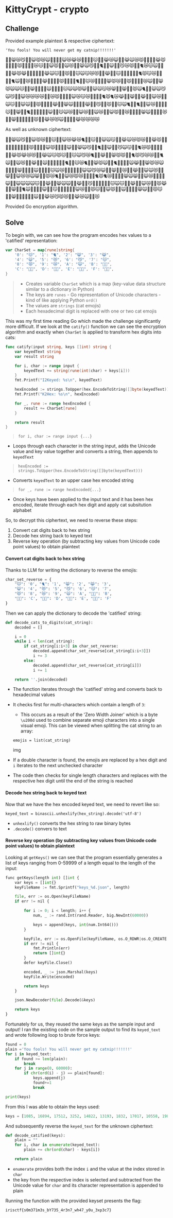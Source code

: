 # KittyCrypt - crypto 

## Challenge

Provided example plaintext & respective ciphertext:

`'You fools! You will never get my catnip!!!!!!!'`

🐱‍💻😸😿😼🐱‍👓😺😾😿🙀🐱‍💻🐱‍👓😺😿😹😿🐱‍💻🐱‍👓🐱🐱‍👤😹😿😺🐱‍👓😹🙀😿😾🐱‍🏍🐱‍👓😹😾🐱‍🚀🐱‍👤😾🐱‍💻🐱‍👓😿😽🐱‍👓😺😾🐱‍👤🙀😻🐱‍👓😸🙀😼🐱‍👤🐈🐱‍👓😺🐱‍👤😼😿😾🐱‍👓🐈😿😽🙀🐱‍🚀🐱‍👓😹😾😹🐱‍👤🐱‍👤🐱‍👓😹🙀🐱🐱‍👤😾🐱‍👓🐱🙀😽😿😻🐱‍👓😹🐱‍👤🐱🐱‍👤🐱‍👤🐱‍👓🐈😾😽😿🐱‍💻🐱‍👓🐈🙀🐱‍👓😿🐱‍👤🐱‍👓😹🐱‍👤🐱‍👤😾🐱‍🏍🐱‍👓🐈🐱‍👤🐱😿🐱‍👤🐱‍👓😸😾😿🐱‍👤😾🐱‍💻🐱‍🏍😿🙀🐱‍👓😸😾🙀🙀🐱🐱‍👓😸🐱‍👤🐱‍👓🙀🐱‍👓🐱‍👓🐱🙀🙀😾😺🐱‍👓😺🙀😽😿😸🐱‍👓😸🐱‍👤😾🙀🐈🐱‍👓😺🙀😼🙀😼🐱‍👓😺😿😿😿😿🐱‍🏍😿😾🐱‍👓🐱‍👓😺😿😽😿🐱‍🏍🐱‍👓🐈😾🐈😿😹🐱‍💻😸🐱‍👤😹🐱‍👓😺😿🐱‍👓🙀🐱🐱‍👓😺🙀🐱‍👤😾🐱‍🏍🐱‍👓😹🐱‍👤😸🙀🐱‍🏍🐱‍👓😹🐱‍👤😼🐱‍👤😾🐱‍👓🐱🙀🐈🐱‍👤🐈🐱‍👓😺😿🐱‍👤🐱‍👤😽🐱‍👓😸🐱‍👤🐈🐱‍👤🐱‍🚀🐱‍👓😺🐱‍👤😽🙀😿🐱‍👓😺😿🐱‍💻🙀😿🐱‍👓😺😾🐱‍👤😿🐱‍🚀🐱‍👓😸🙀🐱‍🏍🐱‍👤😻🐱‍👓😸🐱‍👤🐱‍💻🐱‍👤😾🐱‍👓😹😿😻🙀🐱‍🚀🐱‍👓😹😿😿😿😿

As well as unknown ciphertext:

🐱‍💻😸🙀😼🐱‍👓😺😾😿🐱‍👤🐱🐱‍👓😺😿😹😿🐈🐱‍👓🐱🐱‍👤😺🙀😽🐱‍👓😹🙀😿😾😿🐱‍👓😹😾🐱‍🚀🐱‍👤🐱‍💻🐱‍💻🐱‍👓😾🐱‍👓🐱‍👓😺😾🐱‍👤🐱‍👤😺🐱‍👓😸🙀😼🐱‍👤🐈🐱‍👓😺🐱‍👤😼🙀😽🐱‍👓🐈😿😾🐱‍👤🐱‍🏍🐱‍👓😹😾😹😿😻🐱‍👓😹🙀🐱😾🐱🐱‍👓🐱🙀😼😿🐈🐱‍👓😹🐱‍👤😸😾😾🐱‍👓🐈😾😼😿😿🐱‍👓🐈🙀🐱‍👓🙀😻🐱‍👓😹🐱‍👤🙀🐱‍👤🐱‍🚀🐱‍👓🐈🐱‍👤🐱😿🐈🐱‍👓😸😾🙀🐱‍👤🐈🐱‍💻🐱‍👤🙀😹🐱‍👓😸😾😿🙀🐱‍👓🐱‍👓😸🐱‍👤🐱‍💻🙀🐱‍💻🐱‍👓🐱🙀😿🐱‍👤🐱‍👓🐱‍👓😺🙀😼😿😺🐱‍👓😸🐱‍👤😿🐱‍👤😹🐱‍👓😺🙀😻🐱‍👤😸🐱‍👓😺😿😿🙀😸🐱‍🏍😾😿🐈🐱‍👓😺😿😾😿🐱‍👤🐱‍👓🐈😾🐈😿🐱‍💻🐱‍💻😸🙀😸🐱‍👓😺😿🐱‍👓🐱‍👤😺🐱‍👓😺🙀🙀🙀🐱🐱‍👓😹🐱‍👤😸🙀🙀🐱‍👓😹🐱‍👤😼🐱‍👤🐱‍💻🐱‍👓🐱🙀🐱🐱‍👤😹🐱‍👓😺😿🐱‍🏍😾😹🐱‍👓😸🐱‍👤🐈🙀🐱‍👓🐱‍👓😺🐱‍👤😽🐱‍👤🐱‍👤🐱‍👓😺😿🐱‍🚀😾🐱🐱‍👓😺😾🐱‍🏍🙀🐱‍👓🐱‍👓😸🙀🐱‍💻😾😽🐱‍👓😸🐱‍👤🐱‍👓🐱‍👤🙀🐱‍👓😹😿😼😾😻🐱‍👓😹😿🙀🐱‍👤😻

Provided Go encryption algorithm.

## Solve

To begin with, we can see how the program encodes hex values to a 'catified' representation:

```go
var CharSet = map[rune]string{
	'0': "🐱", '1': "🐈", '2': "😸", '3': "😹",
	'4': "😺", '5': "😻", '6': "😼", '7': "😽",
	'8': "😾", '9': "😿", 'A': "🙀", 'B': "🐱‍👤",
	'C': "🐱‍🏍", 'D': "🐱‍💻", 'E': "🐱‍👓", 'F': "🐱‍🚀",
}
```
> - Creates variable `CharSet` which is a map (key-value data structure similar to a dictionary in Python)
> - The keys are `runes` - Go representation of Unicode characters - kind of like applying Python `ord()`
> - The values are `strings` (cat emojis)
> - Each hexadecimal digit is replaced with one or two cat emojis

This was my first time reading Go which made the challenge significantly more difficult. If we look at the `catify()` function we can see the encryption algorithm and exactly when `CharSet` is applied to transform hex digits into cats:

```go
func catify(input string, keys []int) string {
	var keyedText string
	var result string

	for i, char := range input {
		keyedText += string(rune(int(char) + keys[i]))
	}
	fmt.Printf("I2Keyed: %s\n", keyedText)

	hexEncoded := strings.ToUpper(hex.EncodeToString([]byte(keyedText)))
	fmt.Printf("K2Hex: %s\n", hexEncoded)

	for _, rune := range hexEncoded {
		result += CharSet[rune]
	}

	return result
}
```
> `for i, char := range input {...}`
- Loops through each character in the string input, adds the Unicode value and key value together and converts a string, then appends to `keyedText`
> `hexEncoded := strings.ToUpper(hex.EncodeToString([]byte(keyedText)))`
- Converts `keyedText` to an upper case hex encoded string
> `for _, rune := range hexEncoded{...}`
- Once keys have been applied to the input text and it has been hex encoded, iterate through each hex digit and apply cat subsitution alphabet

So, to decrypt this ciphertext, we need to reverse these steps:
1. Convert cat digits back to hex string
2. Decode hex string back to keyed text
3. Reverse key operation (by subtracting key values from Unicode code point values) to obtain plaintext

#### Convert cat digits back to hex string

Thanks to LLM for writing the dictionary to reverse the emojis:

```py
char_set_reverse = {
    "🐱": '0', "🐈": '1', "😸": '2', "😹": '3',
    "😺": '4', "😻": '5', "😼": '6', "😽": '7',
    "😾": '8', "😿": '9', "🙀": 'A', "🐱‍👤": 'B',
    "🐱‍🏍": 'C', "🐱‍💻": 'D', "🐱‍👓": 'E', "🐱‍🚀": 'F'
}
```

Then we can apply the dictionary to decode the 'catified' string:

```py
def decode_cats_to_digits(cat_string):
    decoded = []

    i = 0
    while i < len(cat_string):
        if cat_string[i:i+3] in char_set_reverse:
            decoded.append(char_set_reverse[cat_string[i:i+3]])
            i += 3 
        else:
            decoded.append(char_set_reverse[cat_string[i]])
            i += 1

    return ''.join(decoded)
```

- The function iterates through the 'catified' string and converts back to hexadecimal values 
- It checks first for multi-characters which contain a length of `3`:
    - This occurs as a result of the 'Zero Width Joiner' which is a byte `\u200d` used to combine separate emoji characters into a single visual emoji. This can be viewed when splitting the cat string to an array:

    `emojis = list(cat_string)`

    img
- If a double character is found, the emojis are replaced by a hex digit and `i` iterates to the next unchecked character 
- The code then checks for single length characters and replaces with the respective hex digit until the end of the string is reached

#### Decode hex string back to keyed text

Now that we have the hex encoded keyed text, we need to revert like so:

`keyed_text = binascii.unhexlify(hex_string).decode('utf-8')`
- `unhexlify()` converts the hex string to raw binary bytes
- `.decode()` convers to text

#### Reverse key operation (by subtracting key values from Unicode code point values) to obtain plaintext

Looking at `getKeys()` we can see that the program essentially generates a list of keys ranging from 0-59999 of a length equal to the length of the input:

```py
func getKeys(length int) []int {
	var keys = []int{}
	keyFileName := fmt.Sprintf("keys_%d.json", length)

	file, err := os.Open(keyFileName)
	if err != nil {

		for i := 0; i < length; i++ {
			num, _ := rand.Int(rand.Reader, big.NewInt(60000))

			keys = append(keys, int(num.Int64()))
		}

		keyFile, err := os.OpenFile(keyFileName, os.O_RDWR|os.O_CREATE|os.O_TRUNC, 0644)
		if err != nil {
			fmt.Println(err)
			return []int{}
		}
		defer keyFile.Close()

		encoded, _ := json.Marshal(keys)
		keyFile.Write(encoded)

		return keys
	}

	json.NewDecoder(file).Decode(&keys)

	return keys
}
```

Fortunately for us, they reused the same keys as the sample input and output! I ran the existing code on the sample output to find its `keyed_text` and wrote following loop to brute force keys:

```py
found = 0
plain ='You fools! You will never get my catnip!!!!!!!'
for i in keyed_text:
    if found >= len(plain):
        break
    for j in range(0, 60000):
        if chr(ord(i) - j) == plain[found]:
            keys.append(j)
            found+=1
            break

print(keys)
```

From this I was able to obtain the keys used:

```py
keys = [1085, 16894, 17512, 3252, 14822, 13193, 1832, 17017, 10558, 19831, 5583, 12450, 14281, 2400, 15387, 4454, 6962, 15968, 7087, 8792, 1708, 8763, 12088, 2591, 18784, 11777, 18751, 17908, 474, 17852, 4070, 1082, 18304, 19049, 15435, 15684, 2051, 18062, 11279, 19912, 18248, 17086, 11028, 12119, 13646, 13880]
```
And subsequently reverse the `keyed_text` for the unknown ciphertext:

```py
def decode_catified(keys):
    plain = ""
    for i, char in enumerate(keyed_text):
        plain += chr(ord(char) - keys[i])

    return plain
```
- `enumerate` provides both the index `i` and the value at the index stored in `char`
- the key from the respective index is selected and subtracted from the Unicode value for `char` and its character representation is appended to plain

Running the function with the provided keyset presents the flag:

`irisctf{s0m371m3s_bY735_4r3n7_wh47_y0u_3xp3c7}`





















